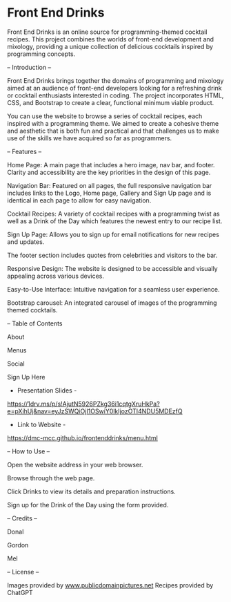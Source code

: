 # Front End Drinks

Front End Drinks is an online source for programming-themed cocktail recipes. This project combines the worlds of front-end development and mixology, providing a unique collection of delicious cocktails inspired by programming concepts.


– Introduction –

Front End Drinks brings together the domains of programming and mixology aimed at an audience of front-end developers looking for a refreshing drink or cocktail enthusiasts interested in coding. The project incorporates HTML, CSS, and Bootstrap to create a clear, functional minimum viable product.

You can use the website to browse a series of cocktail recipes, each inspired with a programming theme. We aimed to create a cohesive theme and aesthetic that is both fun and practical and that challenges us to make use of the skills we have acquired so far as programmers.


– Features –

Home Page: A main page that includes a hero image, nav bar, and footer. Clarity and accessibility are the key priorities in the design of this page.

Navigation Bar: Featured on all pages, the full responsive navigation bar includes links to the Logo, Home page, Gallery and Sign Up page and is identical in each page to allow for easy navigation.

Cocktail Recipes: A variety of cocktail recipes with a programming twist as well as a Drink of the Day which features the newest entry to our recipe list.

Sign Up Page: Allows you to sign up for email notifications for new recipes and updates.

The footer section includes quotes from celebrities and visitors to the bar.

Responsive Design: The website is designed to be accessible and visually appealing across various devices.

Easy-to-Use Interface: Intuitive navigation for a seamless user experience.

Bootstrap carousel: An integrated carousel of images of the programming themed cocktails.


– Table of Contents

About

Menus

Social

Sign Up Here

- Presentation Slides - 

https://1drv.ms/p/s!AjutN5926PZkg36i1cqtgXruHkPa?e=pXihUj&nav=eyJzSWQiOjI1OSwiY0lkIjozOTI4NDU5MDEzfQ

- Link to Website -

https://dmc-mcc.github.io/frontenddrinks/menu.html

– How to Use –

Open the website address in your web browser.

Browse through the web page.

Click Drinks to view its details  and preparation instructions.

Sign up for the Drink of the Day using the form provided.

– Credits –

Donal

Gordon

Mel

– License –

Images provided by www.publicdomainpictures.net
Recipes provided by ChatGPT